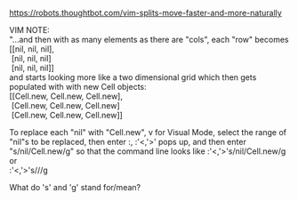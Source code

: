 https://robots.thoughtbot.com/vim-splits-move-faster-and-more-naturally  

VIM NOTE:  
"...and then with as many elements as there are "cols", each "row" becomes  
[[nil, nil, nil],  
&nbsp;[nil, nil, nil]  
&nbsp;[nil, nil, nil]]  
and starts looking more like a two dimensional grid which then gets populated with with new Cell objects:  
[[Cell.new, Cell.new, Cell.new],  
&nbsp;[Cell.new, Cell.new, Cell.new]  
&nbsp;[Cell.new, Cell.new, Cell.new]]  
  
To replace each "nil" with "Cell.new", v for Visual Mode, select the range of "nil"s to be replaced, then enter :, :'<,'>' pops up, and then enter "s/nil/Cell.new/g" so that the command line looks like :'<,'>'s/nil/Cell.new/g  
or  
:'<,'>'s/<to-be-replaced>/<replace-with>/g  
  
What do 's' and 'g' stand for/mean?  
  
